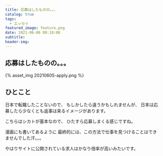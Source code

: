 ```yaml
---
title: 応募はしたものの。。。
catalog: true
tags:
  - エッセイ
featured_image: feature.png
date: 2021-06-06 00:10:08
subtitle:
header-img:
---
```



## 応募はしたものの。。。

{% asset_img 20210605-apply.png %}


## ひとこと
日本で転職したことないので、
もしかしたら違うかもしれませんが、
日本は応募したら少なくとも返事は来るイメージがあります。

こちらはシカトが基本なので、
ひたすら応募しまくる感じですね。

漫画にも書いてあるように
最終的には、この方法で仕事を見つけることはできませんでした汗。。。

やはりサイトに公開されている求人はかなり倍率が高いみたいです。
